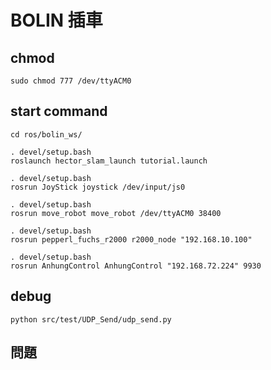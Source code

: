 # BOLIN 插車

## chmod

    sudo chmod 777 /dev/ttyACM0

## start command
    cd ros/bolin_ws/

    . devel/setup.bash
    roslaunch hector_slam_launch tutorial.launch

    . devel/setup.bash
    rosrun JoyStick joystick /dev/input/js0

    . devel/setup.bash
    rosrun move_robot move_robot /dev/ttyACM0 38400

    . devel/setup.bash
    rosrun pepperl_fuchs_r2000 r2000_node "192.168.10.100"

    . devel/setup.bash
    rosrun AnhungControl AnhungControl "192.168.72.224" 9930

## debug
    python src/test/UDP_Send/udp_send.py

## 問題
